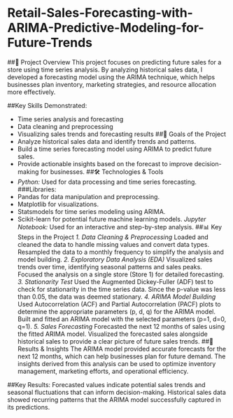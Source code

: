 # Retail-Sales-Forecasting-with-ARIMA-Predictive-Modeling-for-Future-Trends
##🌟 Project Overview
This project focuses on predicting future sales for a store using time series analysis. By analyzing historical sales data, I developed a forecasting model using the ARIMA technique, which helps businesses plan inventory, marketing strategies, and resource allocation more effectively.

##Key Skills Demonstrated:
- Time series analysis and forecasting
- Data cleaning and preprocessing
- Visualizing sales trends and forecasting results
##🚀 Goals of the Project
- Analyze historical sales data and identify trends and patterns.
- Build a time series forecasting model using ARIMA to predict future sales.
- Provide actionable insights based on the forecast to improve decision-making for businesses.
##🛠️ Technologies & Tools
- *Python:* Used for data processing and time series forecasting.
###Libraries:
- Pandas for data manipulation and preprocessing.
- Matplotlib for visualizations.
- Statsmodels for time series modeling using ARIMA.
- Scikit-learn for potential future machine learning models.
*Jupyter Notebook:* Used for an interactive and step-by-step analysis.
##📊 Key Steps in the Project
*1. Data Cleaning & Preprocessing*
Loaded and cleaned the data to handle missing values and convert data types.
Resampled the data to a monthly frequency to simplify the analysis and model building.
*2. Exploratory Data Analysis (EDA)*
Visualized sales trends over time, identifying seasonal patterns and sales peaks.
Focused the analysis on a single store (Store 1) for detailed forecasting.
*3. Stationarity Test*
Used the Augmented Dickey-Fuller (ADF) test to check for stationarity in the time series data. Since the p-value was less than 0.05, the data was deemed stationary.
*4. ARIMA Model Building*
Used Autocorrelation (ACF) and Partial Autocorrelation (PACF) plots to determine the appropriate parameters (p, d, q) for the ARIMA model.
Built and fitted an ARIMA model with the selected parameters (p=1, d=0, q=1).
*5. Sales Forecasting*
Forecasted the next 12 months of sales using the fitted ARIMA model.
Visualized the forecasted sales alongside historical sales to provide a clear picture of future sales trends.
##🎯 Results & Insights
The ARIMA model provided accurate forecasts for the next 12 months, which can help businesses plan for future demand. The insights derived from this analysis can be used to optimize inventory management, marketing efforts, and operational efficiency.

##Key Results:
Forecasted values indicate potential sales trends and seasonal fluctuations that can inform decision-making.
Historical sales data showed recurring patterns that the ARIMA model successfully captured in its predictions.
